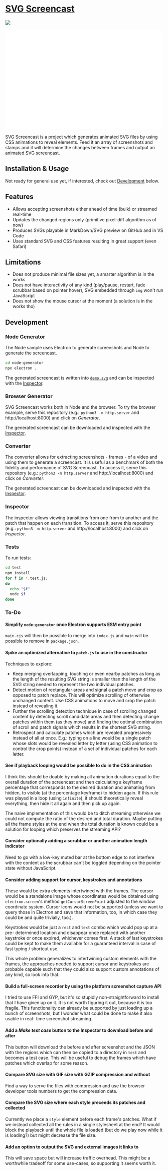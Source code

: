 # [SVG Screencast](https://tomashubelbauer.github.io/svg-screencast)

![](https://github.com/tomashubelbauer/svg-screencast/actions/workflows/test.yml/badge.svg)

![](demo.svg)

SVG Screencast is a project which generates animated SVG files by using CSS
animations to reveal elements. Feed it an array of screenshots and stamps and it
will determine the changes between frames and output an animated SVG screencast.

## Installation & Usage

Not ready for general use yet, if interested, check out [Development] below.

[Development]: #development

## Features

- Allows accepting screenshots either ahead of time (bulk) or streamed real-time
- Updates the changed regions only (primitive pixel-diff algorithm as of now)
- Produces SVGs playable in MarkDown/SVG preview on GitHub and in VS Code
- Uses standard SVG and CSS features resulting in great support (even Safari)

## Limitations

- Does not produce minimal file sizes yet, a smarter algorithm is in the works
- Does not have interactivity of any kind (play/pause, restart, fade scrubbar
  based on pointer hover), SVG embedded through `img` won't run JavaScript
- Does not show the mouse cursor at the moment (a solution is in the works tho)

## Development

### Node Generator

The Node sample uses Electron to generate screenshots and Node to generate the
screencast.

```sh
cd node-generator
npx electron .
```

The generated screencast is written into [`demo.svg`](demo.svg) and can be
inspected with the [Inspector].

### Browser Generator

SVG Screencast works both in Node and the browser. To try the browser example,
serve this repository (e.g.: `python3 -m http.server` and http://localhost:8000)
and click on *Generator*.

The generated screencast can be downloaded and inspected with the [Inspector].

### Converter

The converter allows for extracting screenshots - frames - of a video and using
them to generate a screencast. It is useful as a benchmark of both the fidelity
and performance of SVG Screencast. To access it, serve this repository (e.g.:
`python3 -m http.server` and http://localhost:8000) and click on *Converter*.

The generated screencast can be downloaded and inspected with the [Inspector].

### Inspector

The inspector allows viewing transitions from one from to another and the patch
that happen on each transition. To access it, serve this repository (e.g.:
`python3 -m http.server` and http://localhost:8000) and click on *Inspector*.

[Inspector]: #inspector

### Tests

To run tests:

```sh
cd test
npm install
for f in *.test.js;
do
  echo "$f"
  node $f
done
```

### To-Do

#### Simplify `node-generator` once Electron supports ESM entry point

`main.cjs` will then be possible to merge into `index.js` and `main` will be
possible to remove in `package.json`.

#### Spike an optimized alternative to `patch.js` to use in the constructor

Techniques to explore:

- Keep merging overlapping, touching or even nearby patches as long as the
  length of the resulting SVG string is smaller than the length of the SVG
  string needed to represent the two individual patches.
- Detect motion of rectangular areas and signal a patch move and crop as opposed
  to patch replace. This will optimize scrolling of otherwise unchanged content.
  Use CSS animations to move and crop the patch instead of revealing it.
- Further the scrolling detection technique in case of scrolling changed content
  by detecting scroll candidate areas and then detecting change patches within
  them (as they move) and finding the optimal combination of scroll and patch
  signals which results in the shortest SVG string.
- Retrospect and calculate patches which are revealed progressively instead of
  all at once. E.g.: typing on a line would be a single patch whose slots would
  be revealed letter by letter (using CSS animation to control the crop points)
  instead of a set of individual patches for each letter.

#### See if playback looping would be possible to do in the CSS animation

I think this should be doable by making all animation durations equal to the
overall duration of the screencast and then calculating a keyframe percentage
that corresponds to the desired duration and animating from hidden, to visible
(at the percentage keyframe) to hidden again. If this rule was played in a loop
(using `infinite`), it should theoretically reveal everything, then hide it all
again and then pick up again.

The naive implementation of this would be to ditch streaming otherwise we could
not compute the ratio of the desired and total duration. Maybe putting all the
frame styles at the end when the total duration is known could be a solution for
looping which preserves the streaming API?

#### Consider optionally adding a scrubbar or another animation length indicator

Need to go with a low-key muted bar at the bottom edge to not interfere with the
content as the scrubbar can't be toggled depending on the pointer state without
JavaScript.

#### Consider adding support for cursor, keystrokes and annotations

These would be extra elements intertwined with the frames. The cursor would be a
standalone image whose coordinates would be obtained using `electron.screen`'s
method `getCursorScreenPoint` adjusted to the window coordinate system. Cursor
icons would not be supported (unless we want to query those in Electron and save
that information, too, in which case they could be and quite trivially, too.).

Keystrokes would be just a `rect` and `text` combo which would pop up at a pre-
determined location and disappear once replaced with another keystroke or once
expired, whichever comes first. A stack of last keystrokes could be kept to make
them available for a guaranteed interval in case of fast typing / shortcut use.

This whole problem generalizes to intertwining custom elements with the frames,
the approaches needed to support cursor and keystrokes are probable capable such
that they could also support custom annotations of any kind, so look into that.

#### Build a full-screen recorder by using the platform screenshot capture API

I tried to use FFI and GYP, but it's so stupidly non-straightforward to install
that I have given up on it. It is not worth figuring it out, because it is too
fragile. This functionality can already be supported by just loading up a bunch
of screenshots, but I wonder what could be done to make it also usable in real-
time screenshot streaming.

#### Add a *Make test case* button to the Inspector to download before and after

This button will download the before and after screenshot and the JSON with the
regions which can then be copied to a directory in `test` and becomes a test
case. This will be useful to debug the frames which have patches which overlap
for some reason.

#### Compare SVG size with GIF size with GZIP compression and without

Find a way to serve the files with compression and use the browser developer
tools numbers to get the compression data.

#### Compare the SVG size where each style preceeds its patches and collected

Currently we place a `style` element before each frame's patches. What if we
instead collected all the rules in a single stylesheet at the end? It would
block the playback until the whole file is loaded (but do we play now while it
is loading?) but might decrease the file size.

#### Add an option to output the SVG and external images it links to

This will save space but will increase traffic overhead. This might be a
worthwhile tradeoff for some use-cases, so supporting it seems worth it.
